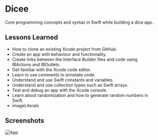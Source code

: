 # Dicee

Core programming concepts and syntax in Swift while building a dice app.

## Lessons Learned

* How to clone an existing Xcode project from GitHub.
* Create an app with behaviour and functionality.
* Create links between the Interface Builder files and code using IBActions and IBOutlets.
* Get familiar with the Xcode code editor.
* Learn to use comments to annotate code.
* Understand and use Swift constants and variables.
* Understand and use collection types such as Swift arrays.
* Test and debug an app with the Xcode console.
* Learn about randomization and how to generate random numbers in Swift.
* imageLiterals

## Screenshots

![App](https://i.imgur.com/ZcXMgNP.gifv)
